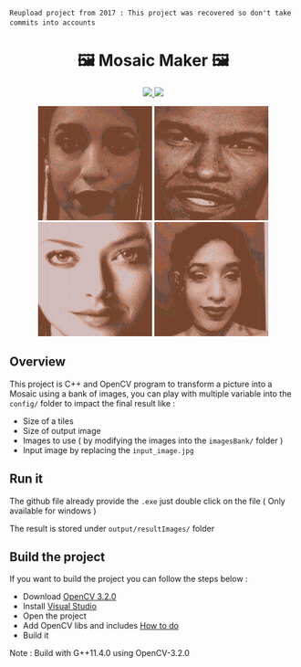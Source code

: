 ``Reupload project from 2017 : This project was recovered so don't take commits into accounts``

<h1 align="center">🖼️ Mosaic Maker 🖼️</h1>
<p align="center">
   <a href="https://fr.wikipedia.org/wiki/C%2B%2B"> 
        <img src="https://img.shields.io/badge/C++17-%204--2--1?style=for-the-badge&label=language&color=blue">
    </a>
    <a href="https://opencv.org/"> 
        <img src="https://img.shields.io/badge/3--2--0-OpenCV%204--2--1?style=for-the-badge&logo=opencv&logoColor=white&label=OPENCV%20version&color=white">
    </a>
  
</p>

<p align="center">
        <img src="https://github.com/Amealky/MosaicMaker/blob/main/output/resultImages/girl1.JPG" width="200" height="200">
        <img src="https://github.com/Amealky/MosaicMaker/blob/main/output/resultImages/jamie_fox.JPG" width="200" height="200">
        <img src="https://github.com/Amealky/MosaicMaker/blob/main/output/resultImages/amanda.JPG" width="200" height="200">
        <img src="https://github.com/Amealky/MosaicMaker/blob/main/output/resultImages/girl2.JPG" width="200" height="200">
</p>


## Overview
This project is C++ and OpenCV program to transform a picture into a Mosaic using a bank of images, you can play with multiple variable into the ``config/`` folder to impact the final result like :
- Size of a tiles
- Size of output image
- Images to use ( by modifying the images into the ``imagesBank/`` folder )
- Input image by replacing the ``input_image.jpg``

## Run it
The github file already provide the ``.exe`` just double click on the file ( Only available for windows )

The result is stored under ``output/resultImages/`` folder

## Build the project
If you want to build the project you can follow the steps below :

- Download [OpenCV 3.2.0](https://sourceforge.net/projects/opencvlibrary/files/opencv-win/3.2.0/opencv-3.2.0-vc14.exe/download)
- Install [Visual Studio](https://visualstudio.microsoft.com/fr/)
- Open the project
- Add OpenCV libs and includes [How to do](https://docs.opencv.org/4.x/dd/d6e/tutorial_windows_visual_studio_opencv.html)
- Build it 


Note : Build with G++11.4.0 using OpenCV-3.2.0

